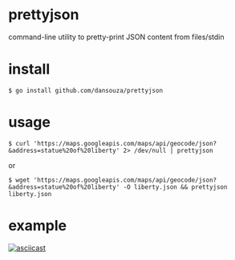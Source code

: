 # prettyjson
command-line utility to pretty-print JSON content from files/stdin

# install
```
$ go install github.com/dansouza/prettyjson
```
# usage
```
$ curl 'https://maps.googleapis.com/maps/api/geocode/json?&address=statue%20of%20liberty' 2> /dev/null | prettyjson
```
or
```
$ wget 'https://maps.googleapis.com/maps/api/geocode/json?&address=statue%20of%20liberty' -O liberty.json && prettyjson liberty.json
```

# example
[![asciicast](https://asciinema.org/a/8o0kNockI6UJx2oJQhIroSdkR.png)](https://asciinema.org/a/8o0kNockI6UJx2oJQhIroSdkR)
